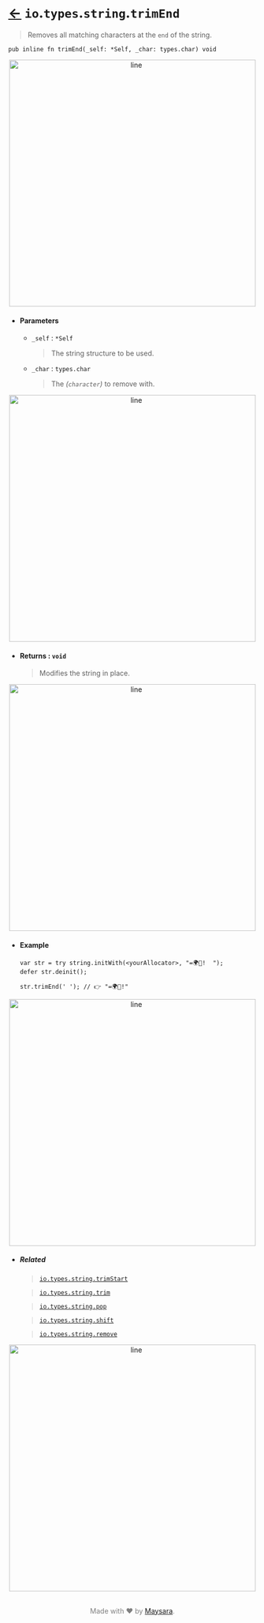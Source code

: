 # [←](../readme.md) `io`.`types`.`string`.`trimEnd`

> Removes all matching characters at the `end` of the string.


```zig
pub inline fn trimEnd(_self: *Self, _char: types.char) void
```


<div align="center">
<img src="https://raw.githubusercontent.com/Super-ZIG/io/refs/heads/main/docs/dist/img/md/line.png" alt="line" style="width:500px;"/>
</div>

- #### Parameters

    - `_self` : `*Self`

        > The string structure to be used.

    - `_char` : `types.char`

        > The _(`character`)_ to remove with.


<div align="center">
<img src="https://raw.githubusercontent.com/Super-ZIG/io/refs/heads/main/docs/dist/img/md/line.png" alt="line" style="width:500px;"/>
</div>

- #### Returns : `void`

    > Modifies the string in place.

<div align="center">
<img src="https://raw.githubusercontent.com/Super-ZIG/io/refs/heads/main/docs/dist/img/md/line.png" alt="line" style="width:500px;"/>
</div>

- #### Example

    ```zig
    var str = try string.initWith(<yourAllocator>, "=🌍🌟!  ");
    defer str.deinit();

    str.trimEnd(' '); // 👉 "=🌍🌟!"
    ```

<div align="center">
<img src="https://raw.githubusercontent.com/Super-ZIG/io/refs/heads/main/docs/dist/img/md/line.png" alt="line" style="width:500px;"/>
</div>

- ##### Related

  > [`io.types.string.trimStart`](./trimStart.md)

  > [`io.types.string.trim`](./trim.md)

  > [`io.types.string.pop`](./pop.md)

  > [`io.types.string.shift`](./shift.md)

  > [`io.types.string.remove`](./remove.md)


<div align="center">
<img src="https://raw.githubusercontent.com/Super-ZIG/io/refs/heads/main/docs/dist/img/md/line.png" alt="line" style="width:500px;"/>
</div>

<p align="center" style="color:grey;"><br />Made with ❤️ by <a href="http://github.com/maysara-elshewehy" target="blank">Maysara</a>.</p>